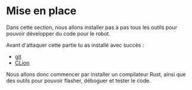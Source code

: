 # Mise en place

Dans cette section, nous allons installer pas à pas tous les outils pour pouvoir développer du code pour le robot.

Avant d'attaquer cette partie tu as installé avec succès :

* [git](git.html)
* [CLion](ide.html)

Nous allons donc commencer par installer un compilateur Rust, ainsi que des outils pour pouvoir flasher, déboguer et tester le code.